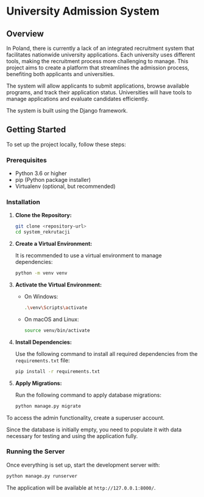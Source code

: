 # University Admission System

## Overview

In Poland, there is currently a lack of an integrated recruitment system that facilitates nationwide university applications. Each university uses different tools, making the recruitment process more challenging to manage. This project aims to create a platform that streamlines the admission process, benefiting both applicants and universities.

The system will allow applicants to submit applications, browse available programs, and track their application status. Universities will have tools to manage applications and evaluate candidates efficiently.

The system is built using the Django framework.

## Getting Started

To set up the project locally, follow these steps:

### Prerequisites

- Python 3.6 or higher
- pip (Python package installer)
- Virtualenv (optional, but recommended)

### Installation

1. **Clone the Repository:**

   ```bash
   git clone <repository-url>
   cd system_rekrutacji
   ```

2. **Create a Virtual Environment:**

   It is recommended to use a virtual environment to manage dependencies:

   ```bash
   python -m venv venv
   ```

3. **Activate the Virtual Environment:**

   - On Windows:

     ```bash
     .\venv\Scripts\activate
     ```

   - On macOS and Linux:

     ```bash
     source venv/bin/activate
     ```

4. **Install Dependencies:**

   Use the following command to install all required dependencies from the `requirements.txt` file:

   ```bash
   pip install -r requirements.txt
   ```

5. **Apply Migrations:**

   Run the following command to apply database migrations:

   ```bash
   python manage.py migrate
   ```

To access the admin functionality, create a superuser account.

Since the database is initially empty, you need to populate it with data necessary for testing and using the application fully.

### Running the Server

Once everything is set up, start the development server with:

```bash
python manage.py runserver
```

The application will be available at `http://127.0.0.1:8000/`.

